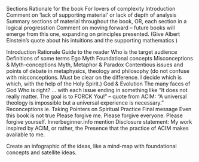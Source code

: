 Sections
Rationale for the book
For lovers of complexity
Introduction
Comment on ‘lack of supporting material’ or lack of depth of analysis
Summary sections of material throughout the book, OR, each section in a logical progresstion
Comment on moving forward – future books will emerge from this one, expanding on principles presented. (Give Albert Einstein’s quote about his intuitions and the supporting mathematics )

Introduction
Rationale
Guide to the reader
Who is the target audience
Definitions of some terms
Ego
Myth
Foundational concepts
Misconceptions & Myth-conceptions
Myth, Metaphor & Paradox
Contentious issues and points of debate in metaphysics, theology and philosophy (do not confuse with misconceptions. Must be clear on the difference. I decide which is which, with the help of the Holy Spirit.)
God & Evolution
The many faces of God
Who is right?
…
with each issue ending in something like “It does not really matter. The goal is to FORCK You!” – quote from ACIM: “A universal theology is impossible but a universal experience is necessary.”
Reconceptions ie. Taking 
Pointers on Spiritual Practice
Final message
Even this book is not true
Please forgive me. Please forgive everyone. Please forgive yourself.
Innerbeginner.info mention
Disclosure statement: My work inspired by ACIM, or rather, the Presence that the practice of ACIM makes available to me.

Create an infographic of the ideas, like a mind-map with foundational concepts and satellite ideas.
